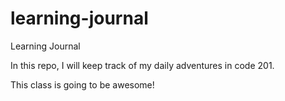 # learning-journal
Learning Journal

In this repo, I will keep track of my daily adventures in code 201.  

This class is going to be awesome!  
